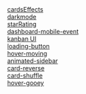 <div>
  <a href='https://minjunkimsdaads.github.io/made-UI-UX/cardsEffects/index.html'>cardsEffects</a>
</div>
<div>
  <a href='https://minjunkimsdaads.github.io/made-UI-UX/darkmode/index.html'>darkmode</a>
</div>
<div>
  <a href='https://minjunkimsdaads.github.io/made-UI-UX/starRating/index.html'>starRating</a>
</div>
<div>
  <a href='https://minjunkimsdaads.github.io/made-UI-UX/dashboard-mobile-event/index.html'>dashboard-mobile-event</a>
</div>
<div>
  <a href='https://minjunkimsdaads.github.io/made-UI-UX/kanban UI/index.html'>kanban UI</a>
</div>
<div>
  <a href='https://minjunkimsdaads.github.io/made-UI-UX/loading-button/index.html'>loading-button</a>
</div>
<div>
  <a href='https://minjunkimsdaads.github.io/made-UI-UX/hover-moving/index.html'>hover-moving</a>
</div>
<div>
  <a href='https://minjunkimsdaads.github.io/made-UI-UX/animated-sidebar/index.html'>animated-sidebar</a>
</div>
<div>
  <a href='https://minjunkimsdaads.github.io/made-UI-UX/card-reverse/index.html'>card-reverse</a>
</div>
<div>
  <a href='https://minjunkimsdaads.github.io/made-UI-UX/card-shuffle/index.html'>card-shuffle</a>
</div>
<div>
  <a href='https://minjunkimsdaads.github.io/made-UI-UX/hover-gooey/index.html'>hover-gooey</a>
</div>